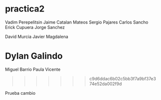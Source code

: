 # practica2
Vadim Perepelitsin			Jaime Catalan Mateos 
Sergio Pajares	 			Carlos Sancho
Erick Cupuera				Jorge Sanchez

David Murcia                            Javier Magdalena

Dylan Galindo
=======
Miguel Barrio				Paula Vicente

>>>>>>> c9d6ddac6b02c5bb3f7a9bf37e374e52da002f9d

Prueba cambio
